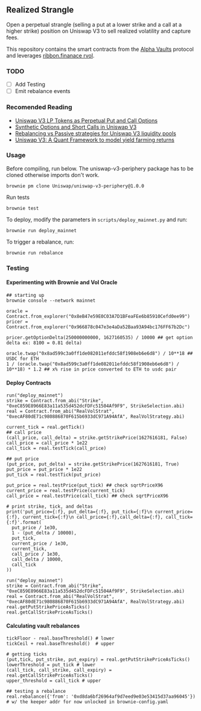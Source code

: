 ## Realized Strangle
Open a perpetual strangle (selling a put at a lower strike and a call at a higher strike) position on Uniswap V3 to sell realized volatility and capture fees. 

This repository contains the smart contracts from the [Alpha Vaults](https://alpha.charm.fi/) protocol and leverages [ribbon.finanace rvol](https://github.com/ribbon-finance/rvol).

### TODO 
- [ ] Add Testing 
- [ ] Emit rebalance events

### Recomended Reading
- [Uniswap V3 LP Tokens as Perpetual Put and Call Options](https://lambert-guillaume.medium.com/uniswap-v3-lp-tokens-as-perpetual-put-and-call-options-5b66219db827)
- [Synthetic Options and Short Calls in Uniswap V3](https://lambert-guillaume.medium.com/synthetic-options-and-short-calls-in-uniswap-v3-a3aea5e4e273)
- [Rebalancing vs Passive strategies for Uniswap V3 liquidity pools](https://medium.com/@DeFiScientist/rebalancing-vs-passive-strategies-for-uniswap-v3-liquidity-pools-754f033bdabc)
- [Uniswap V3: A Quant Framework to model yield farming returns](https://medium.com/@DeFiScientist/uniswap-v3-a-quant-framework-to-model-yield-farming-returns-941a1600425e)

### Usage

Before compiling, run below. The uniswap-v3-periphery package has to be cloned
otherwise imports don't work.

`brownie pm clone Uniswap/uniswap-v3-periphery@1.0.0`

Run tests

`brownie test`

To deploy, modify the parameters in `scripts/deploy_mainnet.py` and run:

`brownie run deploy_mainnet`

To trigger a rebalance, run:

`brownie run rebalance`

### Testing

#### Experimenting with Brownie and Vol Oracle
 
```
## starting up 
brownie console --network mainnet

oracle = Contract.from_explorer("0x8eB47e59E0C03A7D1BFeaFEe6b85910Cefd0ee99")
pricer = Contract.from_explorer("0x966878c047e3e4aDa52Baa93A94bc176FF67b2Dc")

pricer.getOptionDelta(250000000000, 1627160535) / 10000 ## get option delta ex: 8100 = 0.81 delta)

oracle.twap("0x8ad599c3a0ff1de082011efddc58f1908eb6e6d8") / 10**18 ## USDC for ETH
1 / (oracle.twap("0x8ad599c3a0ff1de082011efddc58f1908eb6e6d8") / 10**18) * 1.2 ## x% rise in price converted to ETH to usdc pair
```

#### Deploy Contracts
```
run("deploy_mainnet")
strike = Contract.from_abi("Strike", "0xeC859E8966E83a11a535d452dcFDFc51504Af9F9", StrikeSelection.abi)
real = Contract.from_abi("RealVolStrat", "0xecAF80dE71c980886870F615b6933dC971A94AfA", RealVolStrategy.abi)

current_tick = real.getTick()
## call price
(call_price, call_delta) = strike.getStrikePrice(1627616181, False)
call_price = call_price * 1e22
call_tick = real.testTick(call_price)

## put price
(put_price, put_delta) = strike.getStrikePrice(1627616181, True)
put_price = put_price * 1e22
put_tick = real.testTick(put_price)

put_price = real.testPrice(put_tick) ## check sqrtPriceX96
current_price = real.testPrice(current_tick)
call_price = real.testPrice(call_tick) ## check sqrtPriceX96

# print strike, tick, and deltas
print('put_price={:f}, put_delta={:f}, put_tick={:f}\n current_price={:f}, current_tick={:f}\n call_price={:f},call_delta={:f}, call_tick={:f}'.format(
  put_price / 1e30, 
  1 - (put_delta / 10000), 
  put_tick,
  current_price / 1e30,
  current_tick,
  call_price / 1e30, 
  call_delta / 10000,
  call_tick
))
```

```
run("deploy_mainnet")
strike = Contract.from_abi("Strike", "0xeC859E8966E83a11a535d452dcFDFc51504Af9F9", StrikeSelection.abi)
real = Contract.from_abi("RealVolStrat", "0xecAF80dE71c980886870F615b6933dC971A94AfA", RealVolStrategy.abi)
real.getPutStrikePriceAsTicks()
real.getCallStrikePriceAsTicks()
```

#### Calculating vault rebalances
```
tickFloor - real.baseThreshold() # lower
tickCeil + real.baseThreshold()  # upper

# getting ticks
(put,tick, put_strike, put_expiry) = real.getPutStrikePriceAsTicks() 
lowerThreshold = put_tick # lower
(call_tick, call_strike, call_expiry) = real.getCallStrikePriceAsTicks()
upper_threshold = call_tick # upper

## testing a rebalance
real.rebalance({'from': '0xd8da6bf26964af9d7eed9e03e53415d37aa96045'}) # w/ the keeper addr for now unlocked in brownie-config.yaml
```

